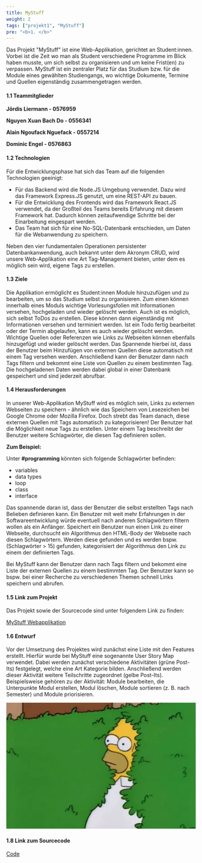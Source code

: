 ```yaml
---
title: MyStuff
weight: 2
tags: ["projekt1", "MyStuff"]
pre: "<b>1. </b>"
---
```


Das Projekt "MyStuff" ist eine Web-Applikation, gerichtet an Student:innen. Vorbei ist die Zeit wo man als Student verschiedene Programme im Blick haben musste, um sich selbst zu organisieren und um keine Frist(en) zu verpassen. MyStuff ist ein zentraler Platz für das Studium bzw. für die Module eines gewählten Studiengangs, wo wichtige Dokumente, Termine und Quellen eigenständig zusammengetragen werden.


#### 1.1 Teammitglieder

**Jördis Liermann - 0576959**

**Nguyen Xuan Bach Do - 0556341**

**Alain Ngoufack Nguefack - 0557214**

**Dominic Engel - 0576863**


#### 1.2 Technologien

Für die Entwicklungsphase hat sich das Team auf die folgenden Technologien geeinigt:
- Für das Backend wird die Node.JS Umgebung verwendet. Dazu wird das Framework Express.JS genutzt, um eine REST-API zu bauen.
- Für die Entwicklung des Frontends wird das Framework React.JS verwendet, da der Großteil des Teams bereits Erfahrung mit diesem Framework hat. Dadurch können zeitaufwendige Schritte bei der Einarbeitung eingespart werden.
- Das Team hat sich für eine No-SQL-Datenbank entschieden, um Daten für die Webanwendung zu speichern.

Neben den vier fundamentalen Operationen persistenter Datenbankanwendung, auch bekannt unter dem Akronym CRUD, wird unsere Web-Applikation eine Art Tag-Management bieten, unter dem es möglich sein wird, eigene Tags zu erstellen. 


#### 1.3 Ziele

Die Applikation ermöglicht es Student:innen Module hinzuzufügen und zu bearbeiten, um so das Studium selbst zu organisieren. Zum einen können innerhalb eines Moduls wichtige Vorlesungsfolien mit Informationen versehen, hochgeladen und wieder gelöscht werden. Auch ist es möglich, sich selbst ToDos zu erstellen. Diese können dann eigenständig mit Informationen versehen und terminiert werden. Ist ein Todo fertig bearbeitet oder der Termin abgelaufen, kann es auch wieder gelöscht werden. Wichtige Quellen oder Referenzen wie Links zu Webseiten können ebenfalls hinzugefügt und wieder gelöscht werden. Das Spannende hierbei ist, dass der Benutzer beim Hinzufügen von externen Quellen diese automatisch mit einem Tag versehen werden. Anschließend kann der Benutzer dann nach Tags filtern und bekommt eine Liste von Quellen zu einem bestimmten Tag. Die hochgeladenen Daten werden dabei global in einer Datenbank gespeichert und sind jederzeit abrufbar.


#### 1.4 Herausforderungen

In unserer Web-Applikation MyStuff wird es möglich sein, Links zu externen Webseiten zu speichern - ähnlich wie das Speichern von Lesezeichen bei Google Chrome oder Mozilla Firefox. Doch strebt das Team danach, diese externen Quellen mit Tags automatisch zu kategorisieren! Der Benutzer hat die Möglichkeit neue Tags zu erstellen. Unter einem Tag beschreibt der Benutzer weitere Schlagwörter, die diesen Tag definieren sollen. 

__Zum Beispiel:__

Unter __#programming__ könnten sich folgende Schlagwörter befinden:
- variables
- data types
- loop
- class
- interface

Das spannende daran ist, dass der Benutzer die selbst erstellten Tags nach Belieben definieren kann. Ein Benutzer mit weit mehr Erfahrungen in der Softwareentwicklung würde eventuell nach anderen Schlagwörtern filtern wollen als ein Anfänger. Speichert ein Benutzer nun einen Link zu einer Webseite, durchsucht ein Algorithmus
den HTML-Body der Webseite nach diesen Schlagwörtern. Werden diese gefunden und es werden bspw. (Schlagwörter > 15) gefunden, kategorisiert der Algorithmus den Link zu einem der definierten Tags.

Bei MyStuff kann der Benutzer dann nach Tags filtern und bekommt eine Liste der externen Quellen zu einem bestimmten Tag. Der Benutzer kann so bspw. bei einer Recherche zu verschiedenen Themen schnell Links speichern und abrufen.


#### 1.5 Link zum Projekt

Das Projekt sowie der Sourcecode sind unter folgendem Link zu finden:

[MyStuff Webapplikation](http://localhost:8080)


#### 1.6 Entwurf

Vor der Umsetzung des Projektes wird zunächst eine Liste mit den Features erstellt. Hierfür wurde bei MyStuff eine sogenannte User Story Map verwendet. Dabei werden zunächst verschiedene Aktivitäten (grüne Post-Its) festgelegt, welche eine Art Kategorie bilden. Anschließend werden dieser Aktivität weitere Teilschritte zugeordnet (gelbe Post-Its). Beispielsweise gehören zu der Aktivität: Module bearbeiten, die Unterpunkte Modul erstellen, Modul löschen, Module sortieren (z. B. nach Semester) und Module priorisieren.


![Unser Screenshot](/images/1_team_mystuff/hello.jpg?width=40pc)

#### 1.8 Link zum Sourcecode

[Code](http://localhost:8080)

